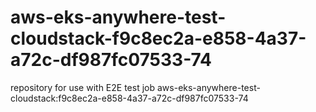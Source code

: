 # aws-eks-anywhere-test-cloudstack-f9c8ec2a-e858-4a37-a72c-df987fc07533-74
repository for use with E2E test job aws-eks-anywhere-test-cloudstack:f9c8ec2a-e858-4a37-a72c-df987fc07533-74
